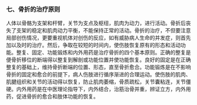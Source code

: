 ### 七、骨折的治疗原则

人体以骨骼为支架和杆臂，关节为支点及枢纽，肌肉为动力，进行活动。骨折后丧失了支架的稳定和肌肉动力平衡，不能保持正常的活动。骨折的治疗，不但要注意局部创伤情况，更要重视机体对创伤的反应，如有威胁病人生命的并发症，则首先加以及时的治疗。然后，争取在较短的时间内，使伤肢恢复原有的形态和活动功能。整复、固定、功能锻炼和内外用药是治疗骨折的四个基本原则。正确的整复是便骨折移位的断端得以整复到解剖或功能位置并使功能恢复。良好的固定是在正确整复的基础上，维持骨折断端的位置、形态，直至骨折愈合。功能锻炼是在不影响骨折的固定和愈合的前提下，病人伤肢进行循序渐进的合理运动。使伤肢的肌肉、肌腱组织和关节的活动得以恢复，防止肌肉萎缩，骨质疏松，关节囊粘连，关节僵硬。内外用药是在中医理论指导下，内外结合，治筋治骨并重，辨证立方，内外用药，促进骨折的愈合和肢体功能的恢复。

